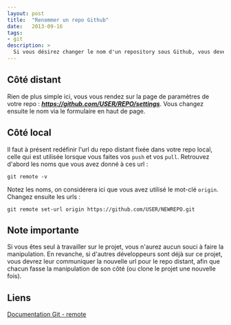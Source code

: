 ```yaml
---
layout: post
title:  "Renommer un repo Github"
date:   2013-09-16
tags: 
- git
description: >
  Si vous désirez changer le nom d'un repository sous Github, vous devez penser à le faire des deux côtés : distant et local.
---
```


## Côté distant

Rien de plus simple ici, vous vous rendez sur la page de paramètres de votre repo : ***https://github.com/USER/REPO/settings***.
Vous changez ensuite le nom via le formulaire en haut de page.

## Côté local

Il faut à présent redéfinir l'url du repo distant fixée dans votre repo local, celle qui est utilisée lorsque vous faites vos `push` et vos `pull`. Retrouvez d'abord les noms que vous avez donné à ces url :

	git remote -v

Notez les noms, on considérera ici que vous avez utilisé le mot-clé `origin`. Changez ensuite les urls :

	git remote set-url origin https://github.com/USER/NEWREPO.git

## Note importante

Si vous êtes seul à travailler sur le projet, vous n'aurez aucun souci à faire la manipulation. En revanche, si d'autres développeurs sont déjà sur ce projet, vous devrez leur communiquer la nouvelle url pour le repo distant, afin que chacun fasse la manipulation de son côté (ou clone le projet une nouvelle fois).

## Liens
[Documentation Git - remote](http://git-scm.com/docs/git-remote)